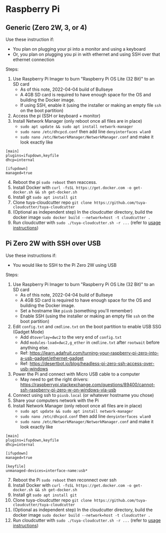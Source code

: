 # Raspberry Pi

## Generic (Zero 2W, 3, or 4)

Use these instruction if:

- You plan on plugging your pi into a monitor and using a keyboard
- Or, you plan on plugging you pi in with ethernet and using SSH over that ethernet connection

Steps:

1. Use Raspberry Pi Imager to burn "Raspberry Pi OS Lite (32 Bit)" to an SD card
	- As of this note, 2022-04-04 build of Bullseye
	- A 4GB SD card is required to have enough space for the OS and building the Docker image.
	- If using SSH, enable it (using the installer or making an empty file `ssh` on the boot partition)
2. Access the pi (SSH or keyboard + monitor)
3. Install Network Manager (only reboot once all files are in place)
	- `sudo apt update && sudo apt install network-manager`
	- `sudo nano /etc/dhcpcd.conf` then add line `denyinterfaces wlan0`
	- `sudo nano /etc/NetworkManager/NetworkManager.conf` and make it look exactly like
```
[main]
plugins=ifupdown,keyfile
dhcp=internal

[ifupdown]
managed=true
```
4. Reboot the pi `sudo reboot` then reaccess.
5. Install Docker with `curl -fsSL https://get.docker.com -o get-docker.sh && sh get-docker.sh`
6. Install git `sudo apt install git`
7. Clone tuya-cloudcutter repo `git clone https://github.com/tuya-cloudcutter/tuya-cloudcutter`
8. (Optional as independent step) In the cloudcutter directory, build the docker image `sudo docker build --network=host -t cloudcutter .`
9. Run cloudcutter with `sudo ./tuya-cloudcutter.sh -r ...` (refer to [usage instructions](./INSTRUCTIONS.md))

## Pi Zero 2W with SSH over USB

Use these instructions if:

- You would like to SSH to the Pi Zero 2W using USB

Steps:

1. Use Raspberry Pi Imager to burn "Raspberry Pi OS Lite (32 Bit)" to an SD card
	- As of this note, 2022-04-04 build of Bullseye
 	- A 4GB SD card is required to have enough space for the OS and building the Docker image.
	- Set a hostname like `piusb` (something you'll remember)
	- Enable SSH (using the installer or making an empty file `ssh` on the boot partition)
2. Edit `config.txt` and `cmdline.txt` on the boot partition to enable USB SSG (Gadget Mode)
	- Add `dtoverlay=dwc2` to the very end of `config.txt`
	- Add `modules-load=dwc2,g_ether` in `cmdline.txt` after `rootwait` before anything else.
	- Ref: https://learn.adafruit.com/turning-your-raspberry-pi-zero-into-a-usb-gadget/ethernet-gadget
	- Ref: https://desertbot.io/blog/headless-pi-zero-ssh-access-over-usb-windows
3. Power the Pi and connect with Micro USB cable to a computer
	- May need to get the right drivers: https://raspberrypi.stackexchange.com/questions/89400/cannot-ssh-raspberry-pi-zero-w-on-windows-via-usb
4. Connect using ssh to `piusb.local` (or whatever hostname you chose)
5. Share your computers network with the Pi
6. Install Network Manager (only reboot once all files are in place)
	- `sudo apt update && sudo apt install network-manager`
	- `sudo nano /etc/dhcpcd.conf` then add line `denyinterfaces wlan0`
	- `sudo nano /etc/NetworkManager/NetworkManager.conf` and make it look exactly like
```
[main]
plugins=ifupdown,keyfile
dhcp=internal

[ifupdown]
managed=true

[keyfile]
unmanaged-devices=interface-name:usb*
```
7. Reboot the Pi `sudo reboot` then reconnect over ssh
8. Install Docker with `curl -fsSL https://get.docker.com -o get-docker.sh && sh get-docker.sh`
9. Install git `sudo apt install git`
10. Clone tuya-cloudcutter repo `git clone https://github.com/tuya-cloudcutter/tuya-cloudcutter`
11. (Optional as independent step) In the cloudcutter directory, build the docker image `sudo docker build --network=host -t cloudcutter .`
12. Run cloudcutter with `sudo ./tuya-cloudcutter.sh -r ...` (refer to [usage instructions](./INSTRUCTIONS.md))

